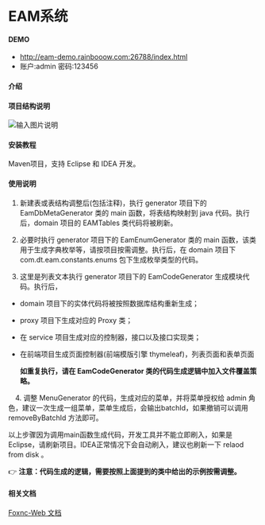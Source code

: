 # EAM系统

#### DEMO
- http://eam-demo.rainbooow.com:26788/index.html
- 账户:admin 密码:123456

#### 介绍


#### 项目结构说明

 ![输入图片说明](https://images.gitee.com/uploads/images/2021/0610/145855_29614033_1470521.png "屏幕截图.png")


#### 安装教程

 Maven项目，支持 Eclipse 和 IDEA 开发。

#### 使用说明

 1. 新建表或表结构调整后(包括注释)，执行 generator 项目下的 EamDbMetaGenerator 类的 main 函数，将表结构映射到 java 代码。执行后，domain 项目的 EAMTables 类代码将被刷新。

 2. 必要时执行 generator 项目下的 EamEnumGenerator 类的 main 函数，该类用于生成字典枚举等，请按项目按需调整。执行后，在 domain 项目下 com.dt.eam.constants.enums 包下生成枚举类型的代码。

 3. 这里是列表文本执行 generator 项目下的 EamCodeGenerator 生成模块代码。执行后，
- domain 项目下的实体代码将被按照数据库结构重新生成；
- proxy 项目下生成对应的 Proxy 类；
- 在 service 项目生成对应的控制器，接口以及接口实现类；
- 在前端项目生成页面控制器(前端模版引擎 thymeleaf)，列表页面和表单页面



  **如重复执行，请在 EamCodeGenerator 类的代码生成逻辑中加入文件覆盖策略。** 

　4. 调整 MenuGenerator 的代码，生成对应的菜单，并将菜单授权给 admin 角色，建议一次生成一组菜单，菜单生成后，会输出batchId，如果撤销可以调用 removeByBatchId 方法即可。

 以上步骤因为调用main函数生成代码，开发工具并不能立即刷入，如果是Eclipse，请刷新项目。IDEA正常情况下会自动刷入，建议也刷新一下 relaod from disk 。



 :point_right: **注意：代码生成的逻辑，需要按照上面提到的类中给出的示例按需调整。** 


#### 相关文档

[Foxnc-Web 文档 ](https://gitee.com/LeeFJ/foxnic-web/wikis/pages)

 
 